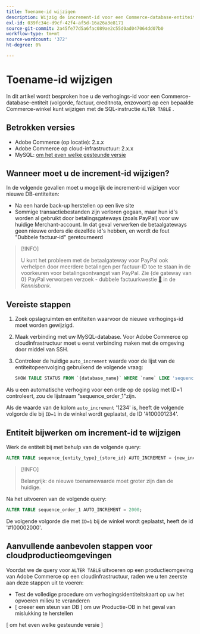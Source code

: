 ```yaml
---
title: Toename-id wijzigen
description: Wijzig de increment-id voor een Commerce-database-entiteit.
exl-id: 039fc34c-d9cf-42f4-af5d-16a26a3e8171
source-git-commit: 2a45fe77d5a6fac089ae2c55d0ad047064dd07b0
workflow-type: tm+mt
source-wordcount: '372'
ht-degree: 0%

---
```


# Toename-id wijzigen

In dit artikel wordt besproken hoe u de verhogings-id voor een Commerce-database-entiteit (volgorde, factuur, creditnota, enzovoort) op een bepaalde Commerce-winkel kunt wijzigen met de SQL-instructie `ALTER TABLE` .

## Betrokken versies

- Adobe Commerce (op locatie): 2.x.x
- Adobe Commerce op cloud-infrastructuur: 2.x.x
- MySQL: [ om het even welke gesteunde versie ](../../installation/prerequisites/database/mysql.md)

## Wanneer moet u de increment-id wijzigen?

In de volgende gevallen moet u mogelijk de increment-id wijzigen voor nieuwe DB-entiteiten:

- Na een harde back-up herstellen op een live site
- Sommige transactiebestanden zijn verloren gegaan, maar hun id&#39;s worden al gebruikt door betalingsgateways (zoals PayPal) voor uw huidige Merchant-account. In dat geval verwerken de betaalgateways geen nieuwe orders die dezelfde id&#39;s hebben, en wordt de fout &quot;Dubbele factuur-id&quot; geretourneerd

>[!INFO]
>
>U kunt het probleem met de betaalgateway voor PayPal ook verhelpen door meerdere betalingen per factuur-ID toe te staan in de voorkeuren voor betalingsontvangst van PayPal. Zie {de gateway van 0} PayPal verworpen verzoek - dubbele factuurkwestie [&#128279;](https://experienceleague.adobe.com/docs/commerce-knowledge-base/kb/troubleshooting/payments/paypal-gateway-rejected-request-duplicate-invoice-issue.html?lang=nl-NL) in de _Kennisbank_.

## Vereiste stappen

1. Zoek opslagruimten en entiteiten waarvoor de nieuwe verhogings-id moet worden gewijzigd.
1. Maak verbinding met uw MySQL-database.
Voor Adobe Commerce op cloudinfrastructuur moet u eerst verbinding maken met de omgeving door middel van SSH.
1. Controleer de huidige `auto_increment` waarde voor de lijst van de entiteitopeenvolging gebruikend de volgende vraag:

   ```sql
   SHOW TABLE STATUS FROM `{database_name}` WHERE `name` LIKE 'sequence_{entity_type}_{store_id}';
   ```

Als u een automatische verhoging voor een orde op de opslag met ID=1 controleert, zou de lijstnaam &quot;sequence_order_1&quot;zijn.

Als de waarde van de kolom `auto_increment` &#39;1234&#39; is, heeft de volgende volgorde die bij `ID=1` in de winkel wordt geplaatst, de ID &#39;#100001234&#39;.

## Entiteit bijwerken om increment-id te wijzigen

Werk de entiteit bij met behulp van de volgende query:

```sql
ALTER TABLE sequence_{entity_type}_{store_id} AUTO_INCREMENT = {new_increment_value};
```

>[!INFO]
>
>Belangrijk: de nieuwe toenamewaarde moet groter zijn dan de huidige.

Na het uitvoeren van de volgende query:

```sql
ALTER TABLE sequence_order_1 AUTO_INCREMENT = 2000;
```

De volgende volgorde die met `ID=1` bij de winkel wordt geplaatst, heeft de id &#39;#100002000&#39;.

## Aanvullende aanbevolen stappen voor cloudproductieomgevingen

Voordat we de query voor `ALTER TABLE` uitvoeren op een productieomgeving van Adobe Commerce op een cloudinfrastructuur, raden we u ten zeerste aan deze stappen uit te voeren:

- Test de volledige procedure om verhogingsidentiteitskaart op uw het opvoeren milieu te veranderen
- [ creeer een steun van DB ] om uw Productie-OB in het geval van mislukking te herstellen

<!-- Link Definitions -->

[PayPal gateway rejected request - duplicate invoice issue]: https://support.magento.com/hc/en-us/articles/115002457473
[Een DB-back-up maken]: https://support.magento.com/hc/en-us/articles/360003254334
[ om het even welke gesteunde versie ]
